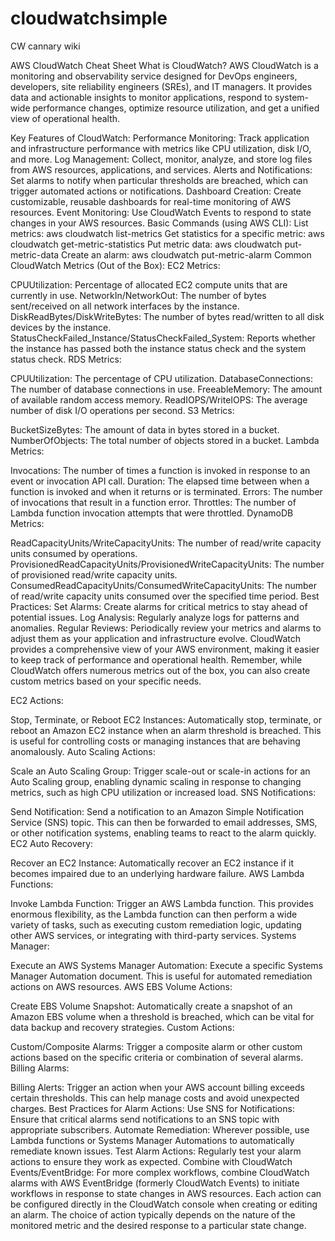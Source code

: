 # cloudwatchsimple
CW cannary wiki


AWS CloudWatch Cheat Sheet
What is CloudWatch?
AWS CloudWatch is a monitoring and observability service designed for DevOps engineers, developers, site reliability engineers (SREs), and IT managers. It provides data and actionable insights to monitor applications, respond to system-wide performance changes, optimize resource utilization, and get a unified view of operational health.

Key Features of CloudWatch:
Performance Monitoring: Track application and infrastructure performance with metrics like CPU utilization, disk I/O, and more.
Log Management: Collect, monitor, analyze, and store log files from AWS resources, applications, and services.
Alerts and Notifications: Set alarms to notify when particular thresholds are breached, which can trigger automated actions or notifications.
Dashboard Creation: Create customizable, reusable dashboards for real-time monitoring of AWS resources.
Event Monitoring: Use CloudWatch Events to respond to state changes in your AWS resources.
Basic Commands (using AWS CLI):
List metrics: aws cloudwatch list-metrics
Get statistics for a specific metric: aws cloudwatch get-metric-statistics
Put metric data: aws cloudwatch put-metric-data
Create an alarm: aws cloudwatch put-metric-alarm
Common CloudWatch Metrics (Out of the Box):
EC2 Metrics:

CPUUtilization: Percentage of allocated EC2 compute units that are currently in use.
NetworkIn/NetworkOut: The number of bytes sent/received on all network interfaces by the instance.
DiskReadBytes/DiskWriteBytes: The number of bytes read/written to all disk devices by the instance.
StatusCheckFailed_Instance/StatusCheckFailed_System: Reports whether the instance has passed both the instance status check and the system status check.
RDS Metrics:

CPUUtilization: The percentage of CPU utilization.
DatabaseConnections: The number of database connections in use.
FreeableMemory: The amount of available random access memory.
ReadIOPS/WriteIOPS: The average number of disk I/O operations per second.
S3 Metrics:

BucketSizeBytes: The amount of data in bytes stored in a bucket.
NumberOfObjects: The total number of objects stored in a bucket.
Lambda Metrics:

Invocations: The number of times a function is invoked in response to an event or invocation API call.
Duration: The elapsed time between when a function is invoked and when it returns or is terminated.
Errors: The number of invocations that result in a function error.
Throttles: The number of Lambda function invocation attempts that were throttled.
DynamoDB Metrics:

ReadCapacityUnits/WriteCapacityUnits: The number of read/write capacity units consumed by operations.
ProvisionedReadCapacityUnits/ProvisionedWriteCapacityUnits: The number of provisioned read/write capacity units.
ConsumedReadCapacityUnits/ConsumedWriteCapacityUnits: The number of read/write capacity units consumed over the specified time period.
Best Practices:
Set Alarms: Create alarms for critical metrics to stay ahead of potential issues.
Log Analysis: Regularly analyze logs for patterns and anomalies.
Regular Reviews: Periodically review your metrics and alarms to adjust them as your application and infrastructure evolve.
CloudWatch provides a comprehensive view of your AWS environment, making it easier to keep track of performance and operational health. Remember, while CloudWatch offers numerous metrics out of the box, you can also create custom metrics based on your specific needs.


EC2 Actions:

Stop, Terminate, or Reboot EC2 Instances: Automatically stop, terminate, or reboot an Amazon EC2 instance when an alarm threshold is breached. This is useful for controlling costs or managing instances that are behaving anomalously.
Auto Scaling Actions:

Scale an Auto Scaling Group: Trigger scale-out or scale-in actions for an Auto Scaling group, enabling dynamic scaling in response to changing metrics, such as high CPU utilization or increased load.
SNS Notifications:

Send Notification: Send a notification to an Amazon Simple Notification Service (SNS) topic. This can then be forwarded to email addresses, SMS, or other notification systems, enabling teams to react to the alarm quickly.
EC2 Auto Recovery:

Recover an EC2 Instance: Automatically recover an EC2 instance if it becomes impaired due to an underlying hardware failure.
AWS Lambda Functions:

Invoke Lambda Function: Trigger an AWS Lambda function. This provides enormous flexibility, as the Lambda function can then perform a wide variety of tasks, such as executing custom remediation logic, updating other AWS services, or integrating with third-party services.
Systems Manager:

Execute an AWS Systems Manager Automation: Execute a specific Systems Manager Automation document. This is useful for automated remediation actions on AWS resources.
AWS EBS Volume Actions:

Create EBS Volume Snapshot: Automatically create a snapshot of an Amazon EBS volume when a threshold is breached, which can be vital for data backup and recovery strategies.
Custom Actions:

Custom/Composite Alarms: Trigger a composite alarm or other custom actions based on the specific criteria or combination of several alarms.
Billing Alarms:

Billing Alerts: Trigger an action when your AWS account billing exceeds certain thresholds. This can help manage costs and avoid unexpected charges.
Best Practices for Alarm Actions:
Use SNS for Notifications: Ensure that critical alarms send notifications to an SNS topic with appropriate subscribers.
Automate Remediation: Wherever possible, use Lambda functions or Systems Manager Automations to automatically remediate known issues.
Test Alarm Actions: Regularly test your alarm actions to ensure they work as expected.
Combine with CloudWatch Events/EventBridge: For more complex workflows, combine CloudWatch alarms with AWS EventBridge (formerly CloudWatch Events) to initiate workflows in response to state changes in AWS resources.
Each action can be configured directly in the CloudWatch console when creating or editing an alarm. The choice of action typically depends on the nature of the monitored metric and the desired response to a particular state change.


